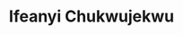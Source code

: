 ---
title: Ifeanyi Chukwujekwu
layout: person
designation: Director, Finance & Accounts
image: /uploads/people/ifeanyi.jpg
level: Directors
rank: 3
---